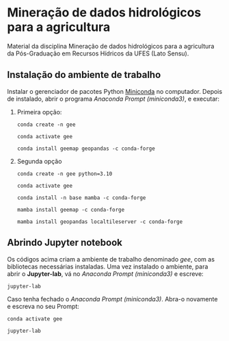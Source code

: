 # Mineração de dados hidrológicos para a agricultura

Material da disciplina Mineração de dados hidrológicos para a agricultura
da Pós-Graduação em Recursos Hídricos da UFES (Lato Sensu).

## Instalação do ambiente de trabalho

Instalar o gerenciador de pacotes Python
[Miniconda](https://docs.anaconda.com/free/miniconda/) no computador. Depois de 
instalado, abrir o programa *Anaconda Prompt (miniconda3)*, e executar:

1. Primeira opção:

   `conda create -n gee`

   `conda activate gee`

   `conda install geemap geopandas -c conda-forge`

2. Segunda opção

   `conda create -n gee python=3.10`

   `conda activate gee`

   `conda install -n base mamba -c conda-forge`

   `mamba install geemap -c conda-forge`

   `mamba install geopandas localtileserver -c conda-forge`

## Abrindo Jupyter notebook

Os códigos acima criam a ambiente de trabalho denominado 
*gee*, com as bibliotecas necessárias instaladas.
Uma vez instalado o ambiente, para abrir o **Jupyter-lab**, vá
no  *Anaconda Prompt (miniconda3)*  e escreve:

`jupyter-lab`

Caso tenha fechado o *Anaconda Prompt (miniconda3)*. Abra-o
novamente e escreva no seu Prompt:

`conda activate gee`

`jupyter-lab`





